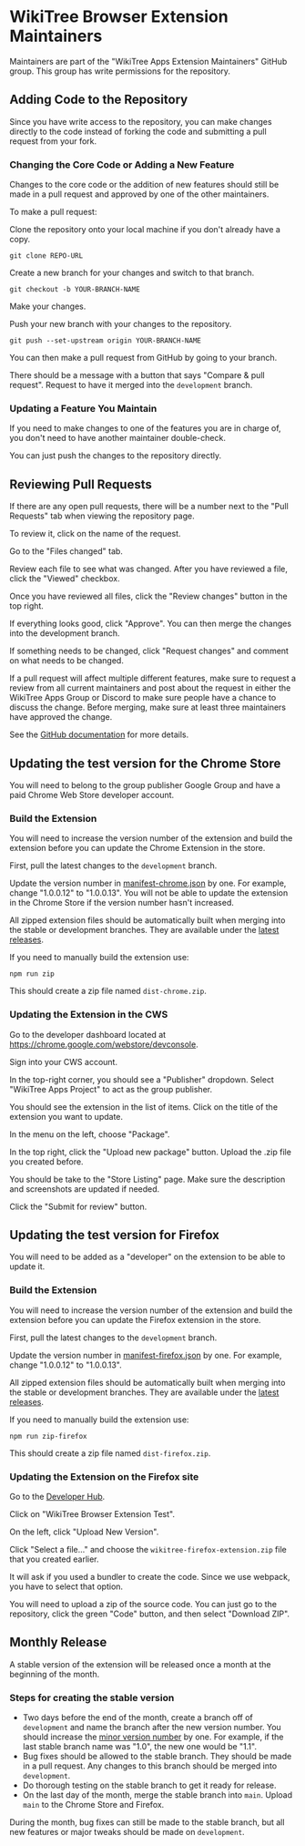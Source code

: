 # WikiTree Browser Extension Maintainers

Maintainers are part of the "WikiTree Apps Extension Maintainers" GitHub group. This group has write permissions for the repository.

## Adding Code to the Repository

Since you have write access to the repository, you can make changes directly to the code instead of forking the code and submitting a pull request from your fork.

### Changing the Core Code or Adding a New Feature

Changes to the core code or the addition of new features should still be made in a pull request and approved by one of the other maintainers.

To make a pull request:

Clone the repository onto your local machine if you don't already have a copy.

```
git clone REPO-URL
```

Create a new branch for your changes and switch to that branch.

```
git checkout -b YOUR-BRANCH-NAME
```

Make your changes.

Push your new branch with your changes to the repository.

```
git push --set-upstream origin YOUR-BRANCH-NAME
```

You can then make a pull request from GitHub by going to your branch.

There should be a message with a button that says "Compare & pull request". Request to have it merged into the `development` branch.

### Updating a Feature You Maintain

If you need to make changes to one of the features you are in charge of, you don't need to have another maintainer double-check.

You can just push the changes to the repository directly.

## Reviewing Pull Requests

If there are any open pull requests, there will be a number next to the "Pull Requests" tab when viewing the repository page.

To review it, click on the name of the request.

Go to the "Files changed" tab.

Review each file to see what was changed. After you have reviewed a file, click the "Viewed" checkbox.

Once you have reviewed all files, click the "Review changes" button in the top right.

If everything looks good, click "Approve". You can then merge the changes into the development branch.

If something needs to be changed, click "Request changes" and comment on what needs to be changed.

If a pull request will affect multiple different features, make sure to request a review from all current maintainers and post about the request in either the WikiTree Apps Group or Discord to make sure people have a chance to discuss the change. Before merging, make sure at least three maintainers have approved the change.

See the [GitHub documentation](https://docs.github.com/en/pull-requests/collaborating-with-pull-requests/reviewing-changes-in-pull-requests/about-pull-request-reviews) for more details.

## Updating the test version for the Chrome Store

You will need to belong to the group publisher Google Group and have a paid Chrome Web Store developer account.

### Build the Extension

You will need to increase the version number of the extension and build the extension before you can update the Chrome Extension in the store.

First, pull the latest changes to the `development` branch.

Update the version number in [manifest-chrome.json](/src/manifest/manifest-chrome.json) by one. For example, change "1.0.0.12" to "1.0.0.13". You will not be able to update the extension in the Chrome Store if the version number hasn't increased.

All zipped extension files should be automatically built when merging into the stable or development branches. They are available under the [latest releases](https://github.com/wikitree/wikitree-browser-extension/releases).

If you need to manually build the extension use:

`npm run zip`

This should create a zip file named `dist-chrome.zip`.

### Updating the Extension in the CWS

Go to the developer dashboard located at https://chrome.google.com/webstore/devconsole.

Sign into your CWS account.

In the top-right corner, you should see a "Publisher" dropdown. Select "WikiTree Apps Project" to act as the group publisher.

You should see the extension in the list of items. Click on the title of the extension you want to update.

In the menu on the left, choose "Package".

In the top right, click the "Upload new package" button. Upload the .zip file you created before.

You should be take to the "Store Listing" page. Make sure the description and screenshots are updated if needed.

Click the "Submit for review" button.

## Updating the test version for Firefox

You will need to be added as a "developer" on the extension to be able to update it.

### Build the Extension

You will need to increase the version number of the extension and build the extension before you can update the Firefox extension in the store.

First, pull the latest changes to the `development` branch.

Update the version number in [manifest-firefox.json](/src/manifest/manifest-firefox.json) by one. For example, change "1.0.0.12" to "1.0.0.13".

All zipped extension files should be automatically built when merging into the stable or development branches. They are available under the [latest releases](https://github.com/wikitree/wikitree-browser-extension/releases).

If you need to manually build the extension use:

`npm run zip-firefox`

This should create a zip file named `dist-firefox.zip`.

### Updating the Extension on the Firefox site

Go to the [Developer Hub](https://addons.mozilla.org/en-US/developers/addons).

Click on "WikiTree Browser Extension Test".

On the left, click "Upload New Version".

Click "Select a file..." and choose the `wikitree-firefox-extension.zip` file that you created earlier.

It will ask if you used a bundler to create the code. Since we use webpack, you have to select that option.

You will need to upload a zip of the source code. You can just go to the repository, click the green "Code" button, and then select "Download ZIP".

## Monthly Release

A stable version of the extension will be released once a month at the beginning of the month.

### Steps for creating the stable version

- Two days before the end of the month, create a branch off of `development` and name the branch after the new version number. You should increase the [minor version number](https://semver.org/) by one. For example, if the last stable branch name was "1.0", the new one would be "1.1".
- Bug fixes should be allowed to the stable branch. They should be made in a pull request. Any changes to this branch should be merged into `development`.
- Do thorough testing on the stable branch to get it ready for release.
- On the last day of the month, merge the stable branch into `main`. Upload `main` to the Chrome Store and Firefox.

During the month, bug fixes can still be made to the stable branch, but all new features or major tweaks should be made on `development`.
